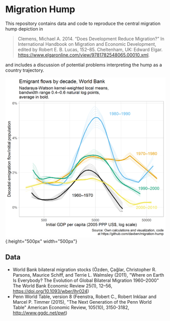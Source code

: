 # Migration Hump

<!-- badges: start -->
<!-- badges: end -->

This repository contains data and code to reproduce the central migration hump depiction in 

> Clemens, Michael A. 2014. “Does Development Reduce Migration?” In International Handbook on Migration and Economic Development, edited by Robert E. B. Lucas, 152–85. Cheltenham, UK: Edward Elgar. https://www.elgaronline.com/view/9781782548065.00010.xml.

and includes a discussion of potential problems interpreting the hump as a country trajectory.

![](./fig/plot1.png){:height="500px" width="500px"}

## Data

 - World Bank bilateral migration stocks (Özden, Çağlar, Christopher R. Parsons, Maurice Schiff, and Terrie L. Walmsley (2011), "Where on Earth Is Everybody? The Evolution of Global Bilateral Migration 1960–2000" The World Bank Economic Review 25(1), 12–56, https://doi.org/10.1093/wber/lhr024)
 - Penn World Table, version 8 (Feenstra, Robert C., Robert Inklaar and Marcel P. Timmer (2015), "The Next Generation of the Penn World Table" American Economic Review, 105(10), 3150-3182, http://www.ggdc.net/pwt)